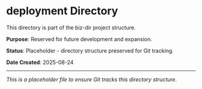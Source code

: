 # deployment Directory

This directory is part of the biz-dir project structure.

**Purpose**: Reserved for future development and expansion.

**Status**: Placeholder - directory structure preserved for Git tracking.

**Date Created**: 2025-08-24

---
*This is a placeholder file to ensure Git tracks this directory structure.*
